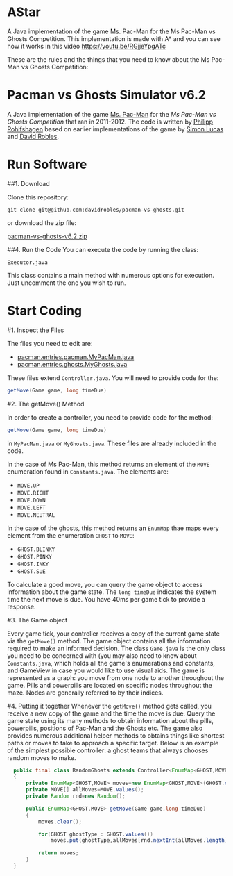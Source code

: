 # AStar
A Java implementation of the game Ms. Pac-Man for the Ms Pac-Man vs Ghosts Competition.
This implementation is made with A* and you can see how it works in this video https://youtu.be/RGjjeYpgATc

These are the rules and the things that you need to know about the  Ms Pac-Man vs Ghosts Competition:

# Pacman vs Ghosts Simulator v6.2

A Java implementation of the game [Ms. Pac-Man](https://en.wikipedia.org/wiki/Ms._Pac-Man)
for the *Ms Pac-Man vs Ghosts Competition* that ran in 2011-2012. The code is written by [Philipp Rohlfshagen](https://www.linkedin.com/in/philipp-rohlfshagen-6b602219)
based on earlier implementations of the game by [Simon Lucas](http://dces.essex.ac.uk/staff/lucas/) 
and [David Robles](https://www.linkedin.com/in/drobles).

# Run Software

##1. Download

Clone this repository:

```
git clone git@github.com:davidrobles/pacman-vs-ghosts.git
```

or download the zip file:

[pacman-vs-ghosts-v6.2.zip](https://github.com/davidrobles/pacman-vs-ghosts/archive/master.zip)

##4. Run the Code
You can execute the code by running the class:

```
Executor.java
```

This class contains a main method with numerous options for execution. Just uncomment the one you wish to run.

# Start Coding

#1. Inspect the Files

The files you need to edit are:

- [pacman.entries.pacman.MyPacMan.java](https://github.com/davidrobles/pacman-vs-ghosts/tree/master/src/pacman/entries/pacman/MyPacMan.java)
- [pacman.entries.ghosts.MyGhosts.java](https://github.com/davidrobles/pacman-vs-ghosts/tree/master/src/pacman/entries/ghosts/MyGhosts.java)

These files extend `Controller.java`. You will need to provide code for the:

```java
getMove(Game game, long timeDue)
```

#2. The getMove() Method

In order to create a controller, you need to provide code for the method:

```java
getMove(Game game, long timeDue)
```

in `MyPacMan.java` or `MyGhosts.java`. These files are already included in the code.

In the case of Ms Pac-Man, this method returns an element of the `MOVE` enumeration found in `Constants.java`. The elements are:

- `MOVE.UP`
- `MOVE.RIGHT`
- `MOVE.DOWN`
- `MOVE.LEFT`
- `MOVE.NEUTRAL`

In the case of the ghosts, this method returns an `EnumMap` thae maps every element from the enumeration `GHOST` to `MOVE`:

- `GHOST.BLINKY`
- `GHOST.PINKY`
- `GHOST.INKY`
- `GHOST.SUE`

To calculate a good move, you can query the game object to access information about the game state. The `long timeDue` indicates the system time the next move is due. You have 40ms per game tick to provide a response.

#3. The Game object

Every game tick, your controller receives a copy of the current game state via the `getMove()` method. The game object contains all the information required to make an informed decision. The class `Game.java` is the only class you need to be concerned with (you may also need to know about `Constants.java`, which holds all the game's enumerations and constants, and GameView in case you would like to use visual aids. The game is represented as a graph: you move from one node to another throughout the game. Pills and powerpills are located on specific nodes throughout the maze. Nodes are generally referred to by their indices.

#4. Putting it together
Whenever the `getMove()` method gets called, you receive a new copy of the game and the time the move is due. Query the game state using its many methods to obtain information about the pills, powerpills, positions of Pac-Man and the Ghosts etc. The game also provides numerous additional helper methods to obtains things like shortest paths or moves to take to approach a specific target. Below is an example of the simplest possible controller: a ghost teams that always chooses random moves to make.

```java
  public final class RandomGhosts extends Controller<EnumMap<GHOST,MOVE>>
  {
      private EnumMap<GHOST,MOVE> moves=new EnumMap<GHOST,MOVE>(GHOST.class);
      private MOVE[] allMoves=MOVE.values();
      private Random rnd=new Random();

      public EnumMap<GHOST,MOVE> getMove(Game game,long timeDue)
      {
          moves.clear();

          for(GHOST ghostType : GHOST.values())
              moves.put(ghostType,allMoves[rnd.nextInt(allMoves.length)]);

          return moves;
      }
  }
```
